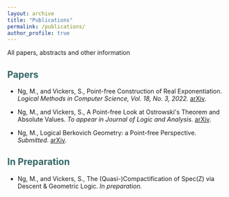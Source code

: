 ```yaml
---
layout: archive
title: "Publications"
permalink: /publications/
author_profile: true
---
```


All papers, abstracts and other information
<section>
<h2 id="htt"><font color="#336666"> Papers </font></h2> 
<ul>
  <li> Ng, M., and Vickers, S., Point-free Construction of Real Exponentiation. <i>Logical Methods in Computer Science, Vol. 18, No. 3, 2022.</i> 
    <a href="https://arxiv.org/abs/2104.00162">arXiv</a>. </li></ul>
      <ul><li> Ng, M., and Vickers, S., A Point-free Look at Ostrowski's Theorem and Absolute Values.<i> To appear in Journal of Logic and Analysis.</i> <a href="https://arxiv.org/abs/2308.14758">arXiv</a>. </li></ul>
  <ul><li> Ng, M., Logical Berkovich Geometry: a Point-free Perspective. <i> Submitted</i>. <a href="https://arxiv.org/abs/2308.16472">arXiv</a>. </li></ul>
</section>

<section>
<h2 id="htt"><font color="#336666"> In Preparation </font></h2> 
    <ul><li> Ng, M., and Vickers, S., The (Quasi-)Compactification of Spec(Z) via Descent & Geometric Logic. <i>In preparation.</i> </li></ul>
</section>
